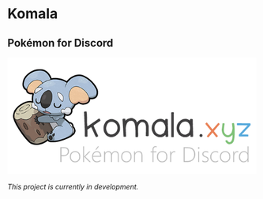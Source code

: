 # Komala

## Pokémon for Discord

![Pokémon for Discord](site/images/logo2x.png)

_This project is currently in development._
